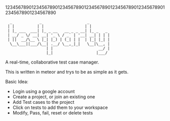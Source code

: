 12345678901234567890123456789012345678901234567890123456789012345678901234567890
```
  _            _                    _         
 | |          | |                  | |        
 | |_ ___  ___| |_ _ __   __ _ _ __| |_ _   _ 
 | __/ _ \/ __| __| '_ \ / _` | '__| __| | | |
 | ||  __/\__ \ |_| |_) | (_| | |  | |_| |_| |
  \__\___||___/\__| .__/ \__,_|_|   \__|\__, |
                  | |                    __/ |
                  |_|                   |___/ 
```
A real-time, collaborative test case manager.

This is written in meteor and trys to be as simple as it gets.

Basic Idea:
- Login using a google account
- Create a project, or join an existing one
- Add Test cases to the project
- Click on tests to add them to your workspace
- Modify, Pass, fail, reset or delete tests
